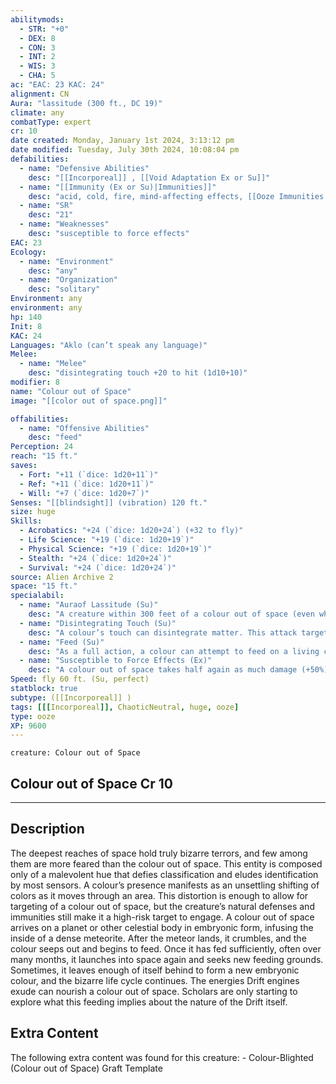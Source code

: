 ```yaml
---
abilitymods:
  - STR: "+0"
  - DEX: 8
  - CON: 3
  - INT: 2
  - WIS: 3
  - CHA: 5 
ac: "EAC: 23 KAC: 24" 
alignment: CN
Aura: "lassitude (300 ft., DC 19)"
climate: any
combatType: expert
cr: 10
date created: Monday, January 1st 2024, 3:13:12 pm
date modified: Tuesday, July 30th 2024, 10:08:04 pm
defabilities:
  - name: "Defensive Abilities"
    desc: "[[Incorporeal]] , [[Void Adaptation Ex or Su]]"
  - name: "[[Immunity (Ex or Su)|Immunities]]"
    desc: "acid, cold, fire, mind-affecting effects, [[Ooze Immunities Ex]], radiation, sonic"
  - name: "SR"
    desc: "21"
  - name: "Weaknesses"
    desc: "susceptible to force effects"
EAC: 23
Ecology:
  - name: "Environment"
    desc: "any"
  - name: "Organization"
    desc: "solitary"
Environment: any
environment: any
hp: 140
Init: 8
KAC: 24
Languages: "Aklo (can’t speak any language)"
Melee:
  - name: "Melee"
    desc: "disintegrating touch +20 to hit (1d10+10)"
modifier: 8
name: "Colour out of Space"
image: "[[color out of space.png]]"

offabilities:
  - name: "Offensive Abilities"
    desc: "feed"
Perception: 24
reach: "15 ft."
saves:
  - Fort: "+11 (`dice: 1d20+11`)"
  - Ref: "+11 (`dice: 1d20+11`)"
  - Will: "+7 (`dice: 1d20+7`)" 
Senses: "[[blindsight]] (vibration) 120 ft."
size: huge
Skills:
  - Acrobatics: "+24 (`dice: 1d20+24`) (+32 to fly)"
  - Life Science: "+19 (`dice: 1d20+19`)"
  - Physical Science: "+19 (`dice: 1d20+19`)"
  - Stealth: "+24 (`dice: 1d20+24`)"
  - Survival: "+24 (`dice: 1d20+24`)" 
source: Alien Archive 2 
space: "15 ft."
specialabil:
  - name: "Auraof Lassitude (Su)"
    desc: "A creature within 300 feet of a colour out of space (even when the colour is hiding within a solid object) must succeed at a DC 19 Will save or become overwhelmed with listlessness and ennui. While under this effect, the creature takes a –4 penalty to Will saving throws and doesn’t willingly travel farther than 1 mile from the area where it failed its saving throw against that colour’s aura of lassitude. If the victim failed the saving throw while on a starship, it instead doesn’t willingly travel farther than 1 mile from the starship, nor does it willingly pilot that starship. A break enchantment spell (DC 19) ends the effect, as does moving the victim more than 1 mile from where it failed its save (or from the starship where it failed its save. Every 24 hours, a creature affected by an aura of lassitude can attempt a new DC 19 Will save to cast off the effects of the aura. A creature that succeeds at this saving throw is immune to that colour’s aura of lassitude for 24 hours. A creature under the effects of an aura of lassitude from a colour out of space can’t be further affected by this ability from other colours. This is a mind-affecting effect."
  - name: "Disintegrating Touch (Su)"
    desc: "A colour’s touch can disintegrate matter. This attack targets eac and deals untyped damage; a creature that succeeds at a DC 19 Fortitude save takes half damage. A creature reduced to 0 Hit Points by this attack must succeed at a DC 19 Fortitude save or be immediately slain and reduced to a pile of fine ash."
  - name: "Feed (Su)"
    desc: "As a full action, a colour can attempt to feed on a living creature, a natural region of plant and animal life, or a Drift engine. If it feeds on a creature or a Drift engine, the colour must have line of sight to and be within 300 feet of the target. If it feeds on a region of plant and animal life, it needs only to be within that region. It can feed on a region once per week, a specific Drift engine once per day, and a specific living creature once per day.<br>Feeding on a region or a Drift engine is automatically successful. When the colour feeds on a region, it causes plant life there to grow brittle and sickly; undergrowth in a blighted region doesn’t provide concealment or function as difficult terrain, and small animals grow larger and deformed. <br>When the colour feeds on a Drift engine, the ship becomes sluggish and awkward; all checks to maneuver the starship (including pilot actions during starship combat) take a –4 penalty, and the duration of travel through the Drift is doubled. A colour never completely consumes a region or a Drift engine. A region of nature recovers from these effects 1 year after the colour leaves the area, while a Drift engine recovers 24 hours after the colour’s feeding. <br>A creature can resist being fed upon by a colour out of space by succeeding at a DC 19 Will save, in which case the colour can’t attempt to feed on that creature again for 24 hours. If the victim fails this saving throw, it takes 1d4 Constitution drain and 1d4 Charisma drain. A creature whose Constitution score is drained to 0 this way immediately dies, crumbling into a mass of desiccated tissue. A creature whose Charisma score is drained to 0 this way gains the colour-blighted graft (see below)."
  - name: "Susceptible to Force Effects (Ex)"
    desc: "A colour out of space takes half again as much damage (+50%) from force effects, and it takes a –4 penalty to saving throws to resist force effects. A colour out of space can’t damage targets protected by force effects with its disintegrating touch, and the aura of lassitude and feed abilities of a colour that is completely entrapped by force effects have no effect."
Speed: fly 60 ft. (Su, perfect) 
statblock: true
subtype: ([[Incorporeal]] )
tags: [[[Incorporeal]], ChaoticNeutral, huge, ooze]
type: ooze
XP: 9600 
---
```


```statblock
creature: Colour out of Space
```

## Colour out of Space Cr 10

---

## Description

The deepest reaches of space hold truly bizarre terrors, and few among them are more feared than the colour out of space. This entity is composed only of a malevolent hue that defies classification and eludes identification by most sensors. A colour’s presence manifests as an unsettling shifting of colors as it moves through an area. This distortion is enough to allow for targeting of a colour out of space, but the creature’s natural defenses and immunities still make it a high-risk target to engage.
A colour out of space arrives on a planet or other celestial body in embryonic form, infusing the inside of a dense meteorite. After the meteor lands, it crumbles, and the colour seeps out and begins to feed. Once it has fed sufficiently, often over many months, it launches into space again and seeks new feeding grounds. Sometimes, it leaves enough of itself behind to form a new embryonic colour, and the bizarre life cycle continues.
The energies Drift engines exude can nourish a colour out of space. Scholars are only starting to explore what this feeding implies about the nature of the Drift itself.

## Extra Content

The following extra content was found for this creature: 
\- Colour-Blighted (Colour out of Space) Graft Template
